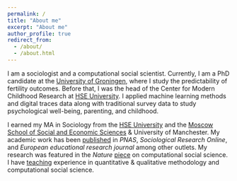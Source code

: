 ```yaml
---
permalink: /
title: "About me"
excerpt: "About me"
author_profile: true
redirect_from: 
  - /about/
  - /about.html
---
```


I am a sociologist and a computational social scientist. Currently, I am a PhD candidate at the [University of Groningen](https://www.rug.nl/), where I study the predictability of fertility outcomes. Before that, I was the head of the Center for Modern Childhood Research at 
[HSE University](https://hse.ru/en). I applied machine learning methods and digital traces data along with traditional survey data to study psychological well-being, parenting, and childhood. 

I earned my MA in Sociology from the
[HSE University](https://hse.ru/en) and the [Moscow School of Social and Economic Sciences](https://www.msses.ru/en/) & University of Manchester.
My academic work has been [published](publications) in
*PNAS*, *Sociological Research Online*, and
*European educational research journal* 
among other outlets. My research was featured in the *Nature* [piece](https://www.nature.com/articles/d41586-020-01747-1) on computational social science. I have [teaching](teaching) experience
in quantitative & qualitative methodology and computational social science.

